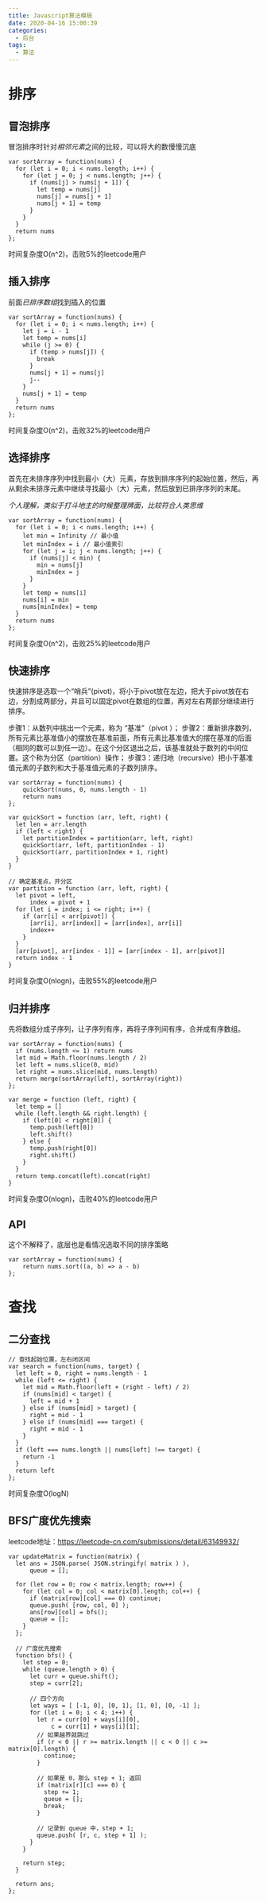 ```yaml
---
title: Javascript算法模板
date: 2020-04-16 15:00:39
categories:
  - 后台
tags:
  - 算法
---
```


# 排序

## 冒泡排序

冒泡排序时针对*相邻元素*之间的比较，可以将大的数慢慢沉底

```
var sortArray = function(nums) {
  for (let i = 0; i < nums.length; i++) {
    for (let j = 0; j < nums.length; j++) {
      if (nums[j] > nums[j + 1]) {
        let temp = nums[j]
        nums[j] = nums[j + 1]
        nums[j + 1] = temp
      }
    }
  }
  return nums
};
```

时间复杂度O(n^2)，击败5%的leetcode用户

## 插入排序

前面*已排序数组*找到插入的位置

```
var sortArray = function(nums) {
  for (let i = 0; i < nums.length; i++) {
    let j = i - 1
    let temp = nums[i]
    while (j >= 0) {
      if (temp > nums[j]) {
        break
      }
      nums[j + 1] = nums[j]
      j--
    }
    nums[j + 1] = temp
  }
  return nums
};
```

时间复杂度O(n^2)，击败32%的leetcode用户

## 选择排序

首先在未排序序列中找到最小（大）元素，存放到排序序列的起始位置，然后，再从剩余未排序元素中继续寻找最小（大）元素，然后放到已排序序列的末尾。

*个人理解，类似于打斗地主的时候整理牌面，比较符合人类思维*

```
var sortArray = function(nums) {
  for (let i = 0; i < nums.length; i++) {
    let min = Infinity // 最小值
    let minIndex = i // 最小值索引
    for (let j = i; j < nums.length; j++) {
      if (nums[j] < min) {
        min = nums[j]
        minIndex = j
      }
    }
    let temp = nums[i]
    nums[i] = min
    nums[minIndex] = temp
  }
  return nums
};
```

时间复杂度O(n^2)，击败25%的leetcode用户

## 快速排序

快速排序是选取一个“哨兵”(pivot)，将小于pivot放在左边，把大于pivot放在右边，分割成两部分，并且可以固定pivot在数组的位置，再对左右两部分继续进行排序。

步骤1：从数列中挑出一个元素，称为 “基准”（pivot ）；
步骤2：重新排序数列，所有元素比基准值小的摆放在基准前面，所有元素比基准值大的摆在基准的后面（相同的数可以到任一边）。在这个分区退出之后，该基准就处于数列的中间位置。这个称为分区（partition）操作；
步骤3：递归地（recursive）把小于基准值元素的子数列和大于基准值元素的子数列排序。

```
var sortArray = function(nums) {
    quickSort(nums, 0, nums.length - 1)
    return nums
};

var quickSort = function (arr, left, right) {
  let len = arr.length
  if (left < right) {
    let partitionIndex = partition(arr, left, right)
    quickSort(arr, left, partitionIndex - 1)
    quickSort(arr, partitionIndex + 1, right)
  }
}

// 确定基准点，并分区
var partition = function (arr, left, right) {
  let pivot = left,
      index = pivot + 1
  for (let i = index; i <= right; i++) {
    if (arr[i] < arr[pivot]) {
      [arr[i], arr[index]] = [arr[index], arr[i]]
      index++
    }
  }
  [arr[pivot], arr[index - 1]] = [arr[index - 1], arr[pivot]]
  return index - 1
}
```

时间复杂度O(nlogn)，击败55%的leetcode用户

## 归并排序

先将数组分成子序列，让子序列有序，再将子序列间有序，合并成有序数组。

```
var sortArray = function(nums) {
  if (nums.length <= 1) return nums
  let mid = Math.floor(nums.length / 2)
  let left = nums.slice(0, mid)
  let right = nums.slice(mid, nums.length)
  return merge(sortArray(left), sortArray(right))
};

var merge = function (left, right) {
  let temp = []
  while (left.length && right.length) {
    if (left[0] < right[0]) {
      temp.push(left[0])
      left.shift()
    } else {
      temp.push(right[0])
      right.shift()
    }
  }
  return temp.concat(left).concat(right)
}
```
时间复杂度O(nlogn)，击败40%的leetcode用户

## API

这个不解释了，底层也是看情况选取不同的排序策略

```
var sortArray = function(nums) {
    return nums.sort((a, b) => a - b)
};
```

# 查找

## 二分查找

```
// 查找起始位置，左右闭区间
var search = function(nums, target) {
  let left = 0, right = nums.length - 1
  while (left <= right) {
    let mid = Math.floor(left + (right - left) / 2)
    if (nums[mid] < target) {
      left = mid + 1
    } else if (nums[mid] > target) {
      right = mid - 1
    } else if (nums[mid] === target) {
      right = mid - 1
    }
  }
  if (left === nums.length || nums[left] !== target) {
    return -1
  }
  return left
};
```
时间复杂度O(logN)

## BFS广度优先搜索

leetcode地址：https://leetcode-cn.com/submissions/detail/63149932/

```
var updateMatrix = function(matrix) {
  let ans = JSON.parse( JSON.stringify( matrix ) ),
      queue = [];
  
  for (let row = 0; row < matrix.length; row++) {
    for (let col = 0; col < matrix[0].length; col++) {
      if (matrix[row][col] === 0) continue;
      queue.push( [row, col, 0] );
      ans[row][col] = bfs();
      queue = [];
    }
  };
  
  // 广度优先搜索
  function bfs() {
    let step = 0;
    while (queue.length > 0) {
      let curr = queue.shift();
      step = curr[2];
      
      // 四个方向
      let ways = [ [-1, 0], [0, 1], [1, 0], [0, -1] ];
      for (let i = 0; i < 4; i++) {
        let r = curr[0] + ways[i][0],
            c = curr[1] + ways[i][1];
        // 如果越界就跳过
        if (r < 0 || r >= matrix.length || c < 0 || c >= matrix[0].length) {
          continue;
        }
        
        // 如果是 0，那么 step + 1; 返回
        if (matrix[r][c] === 0) {
          step += 1;
          queue = [];
          break;
        }
        
        // 记录到 queue 中，step + 1;
        queue.push( [r, c, step + 1] );
      }
    }
    
    return step;
  }
  
  return ans;
};
```